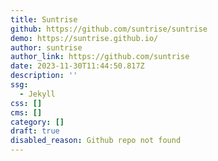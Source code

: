```yaml
---
title: Suntrise
github: https://github.com/suntrise/suntrise
demo: https://suntrise.github.io/
author: suntrise
author_link: https://github.com/suntrise
date: 2023-11-30T11:44:50.817Z
description: ''
ssg:
  - Jekyll
css: []
cms: []
category: []
draft: true
disabled_reason: Github repo not found
---
```

